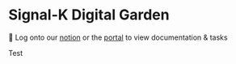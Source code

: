 # Signal-K Digital Garden

🔗 Log onto our [notion](https://www.notion.so/skinetics/Signal-Kinetics-4c3a0eaa11914a5f84a59c01de860c57) or the [portal](https://docs.skinetics.tech) to view documentation & tasks

Test

<!--Figure out how to link with notion, utterances, slack/kyber, discord/matrix/keybase, etc-->

<!--Test https://github.com/Signal-K/marketplace/commit/25d243bb18b1c9e85ce0857003bcbea7e86a72c4>